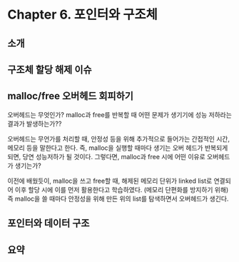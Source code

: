 # Chapter 6. 포인터와 구조체

소개
-
구조체 할당 해제 이슈
-
malloc/free 오버헤드 회피하기
-
오버헤드는 무엇인가? malloc과 free를 반복할 때 어떤 문제가 생기기에 성능 저하라는 결과가 발생하는가??

오버헤드는 무언가를 처리할 때, 안정성 등을 위해 추가적으로 들어가는 간접적인 시간, 메모리 등을 말한다고 한다. 
즉, malloc을 실행할 때마다 생기는 오버 헤드가 반복되게 되면, 당연 성능저하가 될 것이다.
그렇다면, malloc과 free 시에 어떤 이유로 오버헤드가 생기는가?

이전에 배웠듯이, malloc을 쓰고 free할 때, 해제된 메모리 단위가 linked list로 연결되어 이후 할당 시에 이를 먼저 활용한다고 학습하였다. (메모리 단편화를 방지하기 위해)
즉 malloc을 쓸 때마다 안정성을 위해 만든 위의 list를 탐색하면서 오버헤드가 생긴다.

포인터와 데이터 구조
-
요약
-
